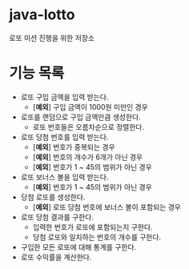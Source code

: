 # java-lotto
로또 미션 진행을 위한 저장소

# 기능 목록
* 로또 구입 금액을 입력 받는다.
    * [**예외**] 구입 금액이 1000원 미만인 경우
* 로또를 랜덤으로 구입 금액만큼 생성한다.
    * 로또 번호들은 오름차순으로 정렬한다.
* 로또 당첨 번호를 입력 받는다.
    * [**예외**] 번호가 중복되는 경우
    * [**예외**] 번호의 개수가 6개가 아닌 경우
    * [**예외**] 번호가 1 ~ 45의 범위가 아닌 경우
* 로또 보너스 볼을 입력 받는다.
    * [**예외**] 번호가 1 ~ 45의 범위가 아닌 경우
* 당첨 로또를 생성한다.
    * [**예외**] 로또 당첨 번호에 보너스 볼이 포함되는 경우
* 로또 당첨 결과를 구한다.
    * 입력한 번호가 로또에 포함되는지 구한다.
    * 당첨 로또와 일치하는 번호의 개수를 구한다.
* 구입한 모든 로또에 대해 통계를 구한다.
* 로또 수익률을 계산한다.